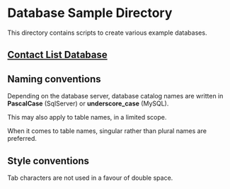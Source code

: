 Database Sample Directory
=========================

This directory contains scripts to create various example databases.


## [Contact List Database](ContactList/README.md) ##


Naming conventions
------------------

Depending on the database server, database catalog names are written in **PascalCase** (SqlServer) or **underscore_case** (MySQL).

This may also apply to table names, in a limited scope.

When it comes to table names, singular rather than plural names are preferred.


Style conventions
-----------------

Tab characters are not used in a favour of double space.
